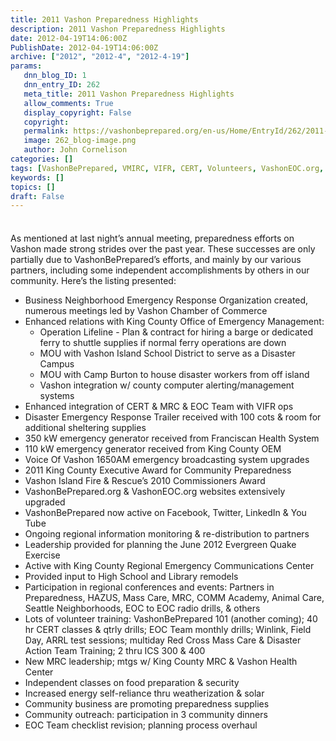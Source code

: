 ```yaml
---
title: 2011 Vashon Preparedness Highlights
description: 2011 Vashon Preparedness Highlights
date: 2012-04-19T14:06:00Z
PublishDate: 2012-04-19T14:06:00Z
archive: ["2012", "2012-4", "2012-4-19"]
params:
   dnn_blog_ID: 1
   dnn_entry_ID: 262
   meta_title: 2011 Vashon Preparedness Highlights
   allow_comments: True
   display_copyright: False
   copyright: 
   permalink: https://vashonbeprepared.org/en-us/Home/EntryId/262/2011-Vashon-Preparedness-Highlights
   image: 262_blog-image.png
   author: John Cornelison
categories: []
tags: [VashonBePrepared, VMIRC, VIFR, CERT, Volunteers, VashonEOC.org, NERO, EOC, VEPC, Red Cross, VoV, MRC, ARES]
keywords: []
topics: []
draft: False
---
```


<div class="wlWriterHeaderFooter" style="float: none; margin: 0px; padding: 4px 0px;"> </div>
<p>As mentioned at last night&rsquo;s annual meeting, preparedness efforts on Vashon made strong strides over the past year. These successes are only partially due to VashonBePrepared&rsquo;s efforts, and mainly by our various partners, including some independent accomplishments by others in our community. Here&rsquo;s the listing presented:</p>
<ul>
    <li>Business Neighborhood Emergency Response Organization created, numerous meetings led by Vashon Chamber of Commerce </li>
    <li>Enhanced relations with King County Office of Emergency Management:
    <ul>
        <li>Operation Lifeline - Plan &amp; contract for hiring a barge or dedicated ferry to shuttle supplies if normal ferry operations are down </li>
        <li>MOU with Vashon Island School District to serve as a Disaster Campus </li>
        <li>MOU with Camp Burton to house disaster workers from off island </li>
        <li>Vashon integration w/ county computer alerting/management systems </li>
    </ul>
    </li>
    <li>Enhanced integration of CERT &amp; MRC &amp; EOC Team with VIFR ops </li>
    <li>Disaster Emergency Response Trailer received with 100 cots &amp; room for additional sheltering supplies </li>
    <li>350 kW emergency generator received from Franciscan Health System </li>
    <li>110 kW emergency generator received from King County OEM </li>
    <li>Voice Of Vashon 1650AM emergency broadcasting system upgrades </li>
    <li>2011 King County Executive Award for Community Preparedness </li>
    <li>Vashon Island Fire &amp; Rescue&rsquo;s 2010 Commissioners Award </li>
    <li>VashonBePrepared.org &amp; VashonEOC.org websites extensively upgraded </li>
    <li>VashonBePrepared now active on Facebook, Twitter, LinkedIn &amp; You Tube </li>
    <li>Ongoing regional information monitoring &amp; re-distribution to partners </li>
    <li>Leadership provided for planning the June 2012 Evergreen Quake Exercise </li>
    <li>Active with King County Regional Emergency Communications Center </li>
    <li>Provided input to High School and Library remodels </li>
    <li>Participation in regional conferences and events: Partners in Preparedness, HAZUS, Mass Care, MRC, COMM Academy, Animal Care, Seattle Neighborhoods, EOC to EOC radio drills, &amp; others </li>
    <li>Lots of volunteer training: VashonBePrepared 101 (another coming); 40 hr CERT classes &amp; qtrly drills; EOC Team monthly drills; Winlink, Field Day, ARRL test sessions; multiday Red Cross Mass Care &amp; Disaster Action Team Training; 2 thru ICS 300 &amp; 400 </li>
    <li>New MRC leadership; mtgs w/ King County MRC &amp; Vashon Health Center </li>
    <li>Independent classes on food preparation &amp; security </li>
    <li>Increased energy self-reliance thru weatherization &amp; solar </li>
    <li>Community business are promoting preparedness supplies </li>
    <li>Community outreach: participation in 3 community dinners </li>
    <li>EOC Team checklist revision; planning process overhaul </li>
</ul>
